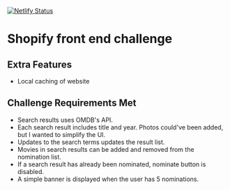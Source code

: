[![Netlify Status](https://api.netlify.com/api/v1/badges/3435cf9d-2970-41a4-bd52-a0d9b88fbd45/deploy-status)](https://app.netlify.com/sites/victor-leung-shopify-challenge/deploys)

# Shopify front end challenge

## Extra Features
- Local caching of website

## Challenge Requirements Met
- Search results uses OMDB's API.
- Each search result includes title and year. Photos could've been added, but I wanted to simplify the UI.
- Updates to the search terms updates the result list.
- Movies in search results can be added and removed from the nomination list.
- If a search result has already been nominated, nominate button is disabled.
- A simple banner is displayed when the user has 5 nominations.
